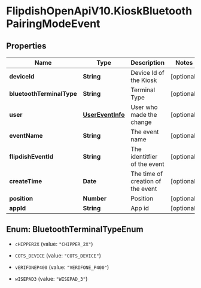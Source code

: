 # FlipdishOpenApiV10.KioskBluetoothPairingModeEvent

## Properties
Name | Type | Description | Notes
------------ | ------------- | ------------- | -------------
**deviceId** | **String** | Device Id of the Kiosk | [optional] 
**bluetoothTerminalType** | **String** | Terminal Type | [optional] 
**user** | [**UserEventInfo**](UserEventInfo.md) | User who made the change | [optional] 
**eventName** | **String** | The event name | [optional] 
**flipdishEventId** | **String** | The identitfier of the event | [optional] 
**createTime** | **Date** | The time of creation of the event | [optional] 
**position** | **Number** | Position | [optional] 
**appId** | **String** | App id | [optional] 


<a name="BluetoothTerminalTypeEnum"></a>
## Enum: BluetoothTerminalTypeEnum


* `cHIPPER2X` (value: `"CHIPPER_2X"`)

* `COTS_DEVICE` (value: `"COTS_DEVICE"`)

* `vERIFONEP400` (value: `"VERIFONE_P400"`)

* `wISEPAD3` (value: `"WISEPAD_3"`)




